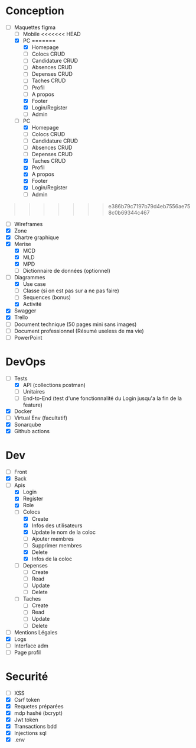 # Conception

- [ ] Maquettes figma
  - [ ] Mobile
<<<<<<< HEAD
  - [x] PC
=======
      - [x] Homepage
      - [ ] Colocs CRUD
      - [ ] Candidature CRUD
      - [ ] Absences CRUD
      - [ ] Depenses CRUD
      - [ ] Taches CRUD
      - [ ] Profil
      - [ ] A propos
      - [x] Footer 
      - [x] Login/Register
      - [ ] Admin
  - [ ] PC
    - [x] Homepage
    - [ ] Colocs CRUD
    - [ ] Candidature CRUD
    - [ ] Absences CRUD
    - [ ] Depenses CRUD
    - [x] Taches CRUD
    - [x] Profil
    - [x] A propos
    - [x] Footer 
    - [x] Login/Register
    - [ ] Admin
>>>>>>> e386b79c7197b79d4eb7556ae758c0b69344c467
  - [ ] Wireframes
  - [x] Zone
  - [x] Chartre graphique
- [x] Merise
  - [x] MCD
  - [x] MLD
  - [x] MPD
  - [ ] Dictionnaire de données (optionnel)
- [ ] Diagrammes
  - [x] Use case
  - [ ] Classe (si on est pas sur a ne pas faire)
  - [ ] Sequences (bonus)
  - [x] Activité
- [x] Swagger
- [x] Trello
- [ ] Document technique (50 pages mini sans images)
- [ ] Document professionnel (Résumé useless de ma vie)
- [ ] PowerPoint

# DevOps

- [ ] Tests
  - [x] API (collections postman)
  - [ ] Unitaires 
  - [ ] End-to-End (test d'une fonctionnalité du Login jusqu'a la fin de la feature)
- [x] Docker
- [ ] Virtual Env (facultatif)
- [x] Sonarqube
- [x] Github actions

# Dev

- [ ] Front
- [x] Back
- [ ] Apis
  - [x] Login
  - [x] Register
  - [x] Role
  - [ ] Colocs
    - [x] Create
    - [x] Infos des utilisateurs
    - [x] Update le nom de la coloc
    - [ ] Ajouter membres
    - [ ] Supprimer membres
    - [x] Delete
    - [x] Infos de la coloc
  - [ ] Depenses
    - [ ] Create
    - [ ] Read
    - [ ] Update
    - [ ] Delete
  - [ ] Taches
    - [ ] Create
    - [ ] Read
    - [ ] Update
    - [ ] Delete
- [ ] Mentions Légales
- [x] Logs
- [ ] Interface adm
- [ ] Page profil

# Securité

- [ ] XSS
- [x] Csrf token
- [x] Requetes préparées
- [x] mdp hashé (bcrypt)
- [x] Jwt token
- [x] Transactions bdd
- [x] Injections sql
- [x] .env
